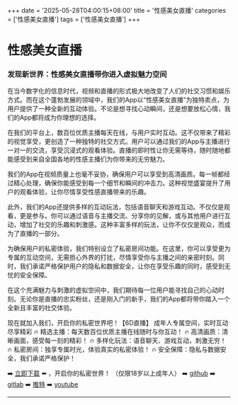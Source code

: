 +++
date = '2025-05-28T04:00:15+08:00'
title = '性感美女直播'
categories = ['性感美女直播']
tags = ['性感美女直播']
+++

# 性感美女直播

### 发现新世界：性感美女直播带你进入虚拟魅力空间

在当今数字化的信息时代，视频和直播的形式极大地改变了人们的社交习惯和娱乐方式。而在这个蓬勃发展的领域中，我们的App以“性感美女直播”为独特卖点，为用户提供了一种全新的互动体验。不论是想寻找心动瞬间，还是想要放松心情，我们的App都将成为你理想的选择。

在我们的平台上，数百位优质主播每天在线，与用户实时互动。这不仅带来了精彩的视觉享受，更创造了一种独特的社交方式。用户可以通过我们的App与主播进行一对一的交流，享受沉浸式的观看体验。直播的即时性让你无需等待，随时随地都能感受到来自全国各地的性感主播们为你带来的无穷魅力。

我们的App在视频质量上也毫不妥协，确保用户可以享受到高清画质。每一帧都经过精心处理，确保你能感受到每一个细节和瞬间的冲击力。这种视觉盛宴提升了用户的观看体验，让你尽情享受性感直播带来的乐趣。

此外，我们的App还提供多样的互动玩法，包括语音聊天和游戏互动。不仅仅是观看，更是参与。你可以通过语音与主播交流、分享你的见解，或与其他用户进行互动，增加了社交的乐趣和刺激感。这种丰富多样的玩法，让你不仅仅是观众，而成为了直播的一部分。

为确保用户的私密体验，我们特别设立了私密房间功能。在这里，你可以享受更为专属的互动空间，无需担心外界的打扰，尽情享受你与主播之间的亲密时刻。同时，我们承诺严格保护用户的隐私和数据安全，让你在享受乐趣的同时，感受到无忧的安全保障。

在这个充满魅力与刺激的虚拟空间中，我们期待每一位用户能寻找自己的心动时刻。无论你是直播的忠实粉丝，还是刚入门的新手，我们的App都将带你踏入一个全新且丰富的社交体验。

现在就加入我们，开启你的私密世界吧！【6D直播】
成年人专属空间，实时互动尽享精彩
🔥 精选主播：每天数百位优质主播在线随时与你互动！
🔥 高清画质：清晰画面，感受每一刻的精彩！
🔥 多样化玩法：语音聊天、游戏互动，刺激无穷！
🔥 私密房间：独享专属时光，体验真实的私密体验！
🔥 安全保障：隐私与数据安全，我们承诺严格保护！

➡️ [立即下载](https://down123.s3.ap-east-1.amazonaws.com/down/down.html?channelCode=blog) ⬅️ ，开启你的私密世界！ 
（仅限18岁以上成年人） 
➡️ [github](https://aldult-live.github.io/) 
➡️ [gitlab](https://seo-09598d.gitlab.io/) 
➡️ [推特](https://x.com/wegame33) 
➡️ [youtube](https://www.youtube.com/@6Dlive)

---

